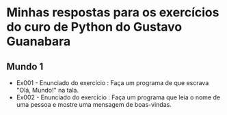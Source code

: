 # Minhas respostas para os exercícios do curo de Python do Gustavo Guanabara


Mundo 1
-
- Ex001 - Enunciado do exercício : Faça um programa de que escrava "Olá, Mundo!" na tala.
- Ex002 - Enunciado do exercício : Faça um programa que leia o nome de uma pessoa e mostre uma mensagem de boas-vindas.
